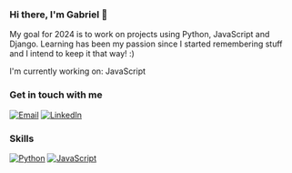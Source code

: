 ### Hi there, I'm Gabriel 👋

My goal for 2024 is to work on projects using Python, JavaScript and Django.
Learning has been my passion since I started remembering stuff and I intend to keep it that way! :)

I'm currently working on: JavaScript

### Get in touch with me

[![Email](https://img.shields.io/badge/Gmail-D14836?style=for-the-badge&logo=gmail&logoColor=white)](mailto:gscmonteiro@gmail.com "Email")
[![LinkedIn](https://img.shields.io/badge/LinkedIn-0077B5?style=for-the-badge&logo=linkedin&logoColor=white)](https://www.linkedin.com/in/gabriel-s-c-monteiro-908935130/ "LinkedIn")

### Skills

[![Python](https://img.shields.io/badge/Python-14354C?style=for-the-badge&logo=python&logoColor=white)](https://www.python.org/)
[![JavaScript](https://img.shields.io/badge/javascript-grey?style=for-the-badge&logo=javascript)](https://developer.mozilla.org/en-US/docs/Web/JavaScript)
